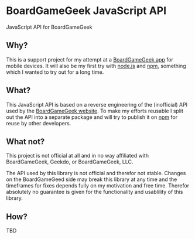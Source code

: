 # BoardGameGeek JavaScript API
JavaScript API for BoardGameGeek

## Why?
This is a support project for my attempt at a [BoardGameGeek app](https://github.com/mdreier/bgg-mobile) for mobile devices. It will also be my first try with [node.js](https://nodejs.org/) and [npm](https://www.npmjs.com/), something which I wanted to try out for a long time. 

## What?
This JavaScript API is based on a reverse engineering of the (inofficial) API used by the [BoardGameGeek website](https://boardgamegeek.com/). To make my efforts reusable I split out the API into a separate package and will try to publish it on [npm](https://www.npmjs.com/) for reuse by other developers.

## What not?
This project is not official at all and in no way affiliated with BoardGameGeek, Geekdo, or BoardGameGeek, LLC.

The API used by this library is not official and therefor not stable. Changes on the BoardGameGeed side may break this library at any time and the timeframes for fixes depends fully on my motivation and free time. Therefor absolutely no guarantee is given for the functionality and usablility of this library.

## How?
TBD
